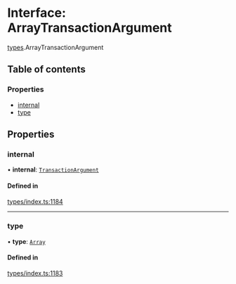 # Interface: ArrayTransactionArgument

[types](../wiki/types).ArrayTransactionArgument

## Table of contents

### Properties

- [internal](../wiki/types.ArrayTransactionArgument#internal)
- [type](../wiki/types.ArrayTransactionArgument#type)

## Properties

### internal

• **internal**: [`TransactionArgument`](../wiki/types#transactionargument)

#### Defined in

[types/index.ts:1184](https://github.com/PolymeshAssociation/polymesh-sdk/blob/2d3ac2ae/src/types/index.ts#L1184)

___

### type

• **type**: [`Array`](../wiki/types.TransactionArgumentType#array)

#### Defined in

[types/index.ts:1183](https://github.com/PolymeshAssociation/polymesh-sdk/blob/2d3ac2ae/src/types/index.ts#L1183)
